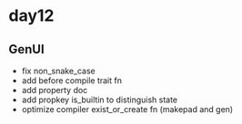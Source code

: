 # day12

## GenUI

- fix non_snake_case
- add before compile trait fn
- add property doc
- add propkey is_builtin to distinguish state
- optimize compiler exist_or_create fn (makepad and gen)